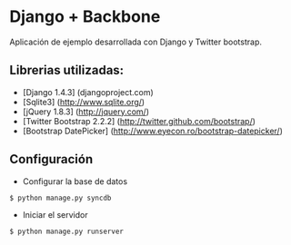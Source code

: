 # Django + Backbone

Aplicación de ejemplo desarrollada con Django y Twitter bootstrap.

## Librerias utilizadas:
* [Django 1.4.3] (djangoproject.com)
* [Sqlite3] (http://www.sqlite.org/)
* [jQuery 1.8.3] (http://jquery.com/)
* [Twitter Bootstrap 2.2.2] (http://twitter.github.com/bootstrap/)
* [Bootstrap DatePicker] (http://www.eyecon.ro/bootstrap-datepicker/)

## Configuración
* Configurar la base de datos

```
$ python manage.py syncdb
```
* Iniciar el servidor

```
$ python manage.py runserver
```
